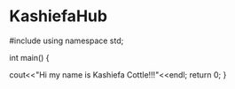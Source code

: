 # KashiefaHub

#include<iostream>
using namespace std;

int main()
{

  cout<<"Hi my name is Kashiefa Cottle!!!"<<endl;
  return 0;
}
